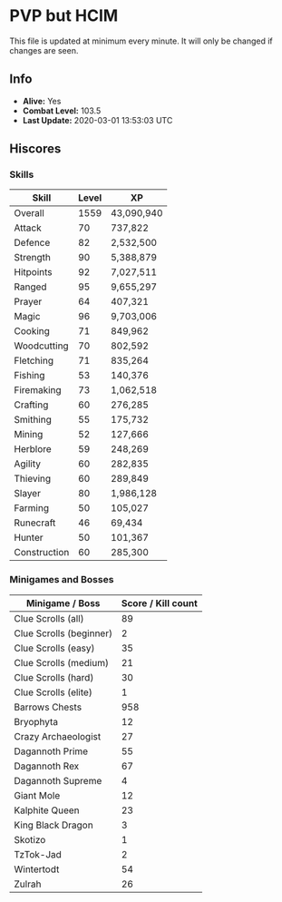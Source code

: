 # PVP but HCIM

This file is updated at minimum every minute. It will only be changed if changes are seen.

## Info

 - **Alive:** Yes
 - **Combat Level:** 103.5
 - **Last Update:** 2020-03-01 13:53:03 UTC

## Hiscores

### Skills

| Skill | Level | XP |
|--|--|--|
| Overall | 1559 | 43,090,940 |
| Attack | 70 | 737,822 |
| Defence | 82 | 2,532,500 |
| Strength | 90 | 5,388,879 |
| Hitpoints | 92 | 7,027,511 |
| Ranged | 95 | 9,655,297 |
| Prayer | 64 | 407,321 |
| Magic | 96 | 9,703,006 |
| Cooking | 71 | 849,962 |
| Woodcutting | 70 | 802,592 |
| Fletching | 71 | 835,264 |
| Fishing | 53 | 140,376 |
| Firemaking | 73 | 1,062,518 |
| Crafting | 60 | 276,285 |
| Smithing | 55 | 175,732 |
| Mining | 52 | 127,666 |
| Herblore | 59 | 248,269 |
| Agility | 60 | 282,835 |
| Thieving | 60 | 289,849 |
| Slayer | 80 | 1,986,128 |
| Farming | 50 | 105,027 |
| Runecraft | 46 | 69,434 |
| Hunter | 50 | 101,367 |
| Construction | 60 | 285,300 |

### Minigames and Bosses

| Minigame / Boss | Score / Kill count |
|--|--|
| Clue Scrolls (all) | 89 |
| Clue Scrolls (beginner) | 2 |
| Clue Scrolls (easy) | 35 |
| Clue Scrolls (medium) | 21 |
| Clue Scrolls (hard) | 30 |
| Clue Scrolls (elite) | 1 |
| Barrows Chests | 958 |
| Bryophyta | 12 |
| Crazy Archaeologist | 27 |
| Dagannoth Prime | 55 |
| Dagannoth Rex | 67 |
| Dagannoth Supreme | 4 |
| Giant Mole | 12 |
| Kalphite Queen | 23 |
| King Black Dragon | 3 |
| Skotizo | 1 |
| TzTok-Jad | 2 |
| Wintertodt | 54 |
| Zulrah | 26 |
